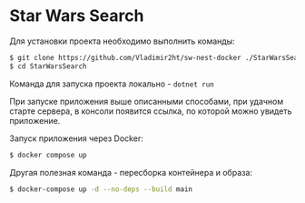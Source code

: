 <h1>Star Wars Search</h1>

Для установки проекта необходимо выполнить команды:

```bash
$ git clone https://github.com/Vladimir2ht/sw-nest-docker ./StarWarsSearch
$ cd StarWarsSearch
```

Команда для запуска проекта локально - ``dotnet run``

При запуске приложения выше описанными способами, при удачном старте сервера, в консоли появится ссылка, по которой можно увидеть приложение.

Запуск приложения через Docker:
```bash
$ docker compose up
```

Другая полезная команда - пересборка контейнера и образа:
```bash
$ docker-compose up -d --no-deps --build main
```
